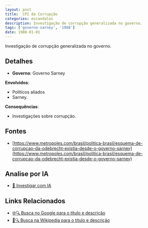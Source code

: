 ```yaml
---
layout: post
title:  CPI da Corrupção
categories: escandalos
description: Investigação de corrupção generalizada no governo.
tags: ['governo-sarney', '1988']
date: 1988-01-01
---
```


Investigação de corrupção generalizada no governo.

## Detalhes
- **Governo**: Governo Sarney

**Envolvidos**:
- Políticos aliados
- Sarney.


**Consequências**:
- Investigações sobre corrupção.


## Fontes
- [https://www.metropoles.com/brasil/politica-brasil/esquema-de-corrupcao-da-odebrecht-existia-desde-o-governo-sarney](https://www.metropoles.com/brasil/politica-brasil/esquema-de-corrupcao-da-odebrecht-existia-desde-o-governo-sarney)


## Analise por IA
- [🤖 Investigar com IA](https://www.perplexity.ai/search?q=CPI%20da%20Corrup%C3%A7%C3%A3o%20Investiga%C3%A7%C3%A3o%20de%20corrup%C3%A7%C3%A3o%20generalizada%20no%20governo.%20Governo%20Sarney)

## Links Relacionados
- [🌐🔍 Busca no Google para o título e descrição](https://www.google.com/search?q=CPI%20da%20Corrup%C3%A7%C3%A3o%20Investiga%C3%A7%C3%A3o%20de%20corrup%C3%A7%C3%A3o%20generalizada%20no%20governo.%20Governo%20Sarney)
- [📖🔍 Busca na Wikipedia para o título e descrição](https://pt.wikipedia.org/w/index.php?search=CPI%20da%20Corrup%C3%A7%C3%A3o%20Investiga%C3%A7%C3%A3o%20de%20corrup%C3%A7%C3%A3o%20generalizada%20no%20governo.%20Governo%20Sarney)

